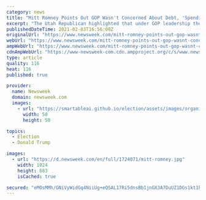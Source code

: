 ```yaml
---
category: news
title: "Mitt Romney Points Out GOP Wasn't Concerned About Debt, 'Spending Massively' Under Trump"
excerpt: "The Utah Republican highlighted that under GOP leadership the U.S. was \"adding almost a trillion dollars a year to the national debt.\""
publishedDateTime: 2021-02-03T16:56:00Z
originalUrl: "https://www.newsweek.com/mitt-romney-points-out-gop-wasnt-concerned-about-debt-spending-massively-under-trump-1566553"
webUrl: "https://www.newsweek.com/mitt-romney-points-out-gop-wasnt-concerned-about-debt-spending-massively-under-trump-1566553"
ampWebUrl: "https://www.newsweek.com/mitt-romney-points-out-gop-wasnt-concerned-about-debt-spending-massively-under-trump-1566553?amp=1"
cdnAmpWebUrl: "https://www-newsweek-com.cdn.ampproject.org/c/s/www.newsweek.com/mitt-romney-points-out-gop-wasnt-concerned-about-debt-spending-massively-under-trump-1566553?amp=1"
type: article
quality: 116
heat: 116
published: true

provider:
  name: Newsweek
  domain: newsweek.com
  images:
    - url: "https://smartableai.github.io/election/assets/images/organizations/newsweek.com-50x50.jpg"
      width: 50
      height: 50

topics:
  - Election
  - Donald Trump

images:
  - url: "https://d.newsweek.com/en/full/1724071/mitt-romney.jpg"
    width: 1024
    height: 683
    isCached: true

secured: "eMOsMMh/GNiVyWidGq4NiiUg+eQSAL17Ri5dnsBb1jnGX3A7DuUZ1DGs1kt1kL4PH4oZUWXDfsndZQKcBmGmIbYt6fGXphe5BacNFHgNggdTBCycS/B+JHxwWnGLSUUbnDmgMBtvd+x1Q1Pnw0wlsi6reurp7SZ0rDsobPNtqGaGoVvwx/YT8gu7xAMl+9usIGpEGq4YHclymE/A6gbl9/b8hKuF9cYBdUDqyh30wmixdcD9eur19IIhXeuW24HcUea7iNj0gHUVdq5xmhbFaGpXLRife7sbjX4MKhnH73skTHJBYX6fmrOZ4wrQcfNk1Y6O+6UGZgfHAjfiqWQskngVB2/mJyjuAkhh32kU+TQ=;1npKEQX1TdI4KPOqXqgPzw=="
---
```



